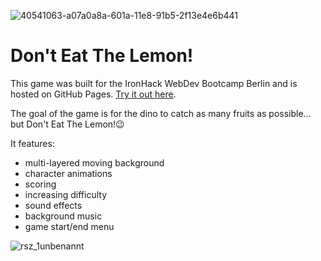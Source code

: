 ![40541063-a07a0a8a-601a-11e8-91b5-2f13e4e6b441](https://user-images.githubusercontent.com/34238591/140047743-70346784-f6d5-47e4-835f-241a670df9ff.png)
# Don't Eat The Lemon!
This game was built for the IronHack WebDev Bootcamp Berlin and is hosted on GitHub Pages. [Try it out here](https://henrikthi.github.io/P5Game/).

The goal of the game is for the dino to catch as many fruits as possible... but Don't Eat The Lemon!😉

It features:
- multi-layered moving background
- character animations
- scoring
- increasing difficulty
- sound effects
- background music
- game start/end menu

![rsz_1unbenannt](https://user-images.githubusercontent.com/34238591/140048762-fcc1dbbc-8d5c-4110-ad8a-5a79841819cd.png)
